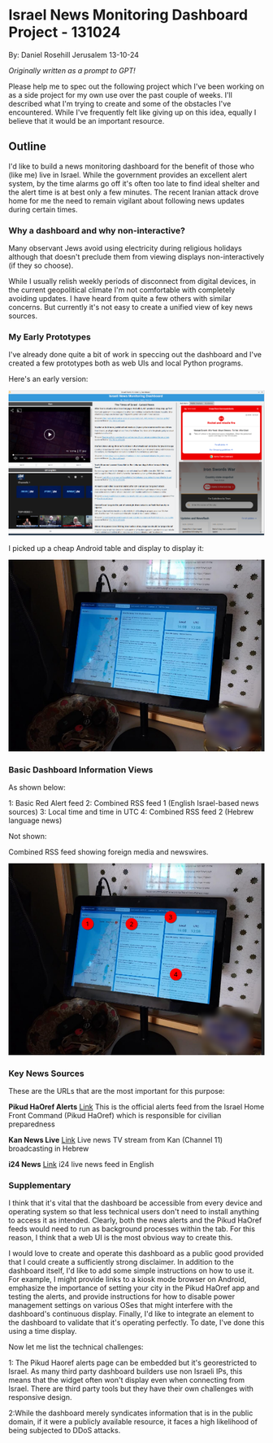 # Israel News Monitoring Dashboard Project - 131024

By: Daniel Rosehill
Jerusalem
13-10-24

*Originally written as a prompt to GPT!*

Please help me to spec out the following project which I've been working on as a side project for my own use over the past couple of weeks. I'll described what I'm trying to create and some of the obstacles I've encountered. While I've frequently felt like giving up on this idea, equally I believe that it would be an important resource.

## Outline

I'd like to build a news monitoring dashboard for the benefit of those who (like me) live in Israel. While the government provides an excellent alert system, by the time alarms go off it's often too late to find ideal shelter and the alert time is at best only a few minutes. The recent Iranian attack drove home for me the need to remain vigilant about following news updates during certain times.

### Why a dashboard and why non-interactive?

Many observant Jews avoid using electricity during religious holidays although that doesn't preclude them from viewing displays non-interactively (if they so choose).

While I usually relish weekly periods of disconnect from digital devices, in the current geopolitical climate I'm not comfortable with completely avoiding updates. I have heard from quite a few others with similar concerns. But currently it's not easy to create a unified view of key news sources.

### My Early Prototypes

I've already done quite a bit of work in speccing out the dashboard and I've created a few prototypes both as web UIs and local Python programs. 

Here's an early version:

![alt text](../Screenshots/alert.png)

I picked up a cheap Android table and display to display it:

![alt text](../Screenshots/3.png)

### Basic Dashboard Information Views

As shown below:

1: Basic Red Alert feed
2: Combined RSS feed 1 (English Israel-based news sources)
3: Local time and time in UTC
4: Combined RSS feed 2 (Hebrew language news)

Not shown:

Combined RSS feed showing foreign media and newswires.

![alt text](../Screenshots/2.png)


### Key News Sources

These are the URLs that are the most important for this purpose:

**Pikud HaOref Alerts**
[Link](https://www.oref.org.il/eng/alerts-history)
This is the official alerts feed from the Israel Home Front Command (Pikud HaOref) which is responsible for civilian preparedness

**Kan News Live**
[Link](https://www.kan.org.il/live/)
Live news TV stream from Kan (Channel 11) broadcasting in Hebrew

**i24 News**
[Link](https://video.i24news.tv/live/brightcove/en)
i24 live news feed in English

### Supplementary 


I think that it's vital that the dashboard be accessible from every device and operating system so that less technical users don't need to install anything to access it as intended. Clearly, both the news alerts and the Pikud HaOref feeds would need to run as background processes within the tab. For this reason, I think that a web UI is the most obvious way to create this.

I would love to create and operate this dashboard as a public good provided that I could create a sufficiently strong disclaimer. In addition to the dashboard itself, I'd like to add some simple instructions on how to use it. For example, I might provide links to a kiosk mode browser on Android, emphasize the importance of setting your city in the Pikud HaOref app and testing the alerts, and provide instructions for how to disable power management settings on various OSes that might interfere with the dashboard's continuous display. Finally, I'd like to integrate an element to the dashboard to validate that it's operating perfectly. To date, I've done this using a time display.

Now let me list the technical challenges:

1: The Pikud Haoref alerts page can be embedded but it's georestricted to Israel. As many third party dashboard builders use non Israeli IPs, this means that the widget often won't display even when connecting from Israel. There are third party tools but they have their own challenges with responsive design.

2:While the dashboard merely syndicates information that is in the public domain, if it were a publicly available resource, it faces a high likelihood of being subjected to DDoS attacks.




